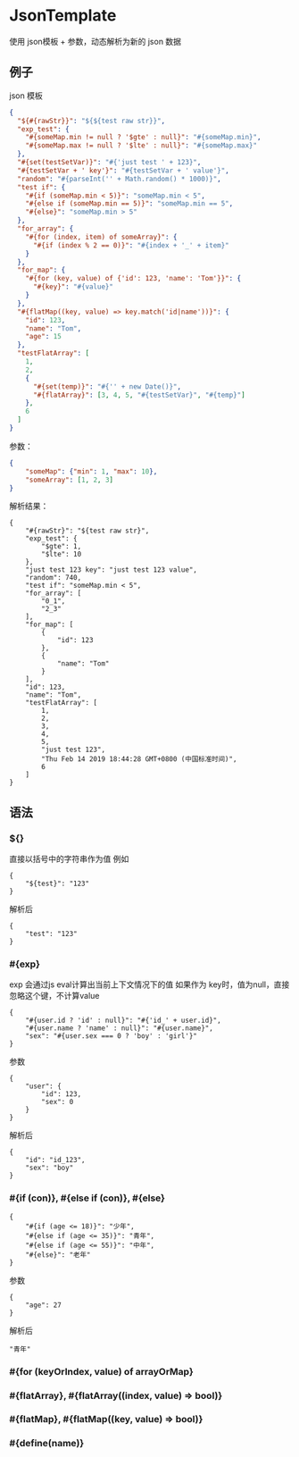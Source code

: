 # JsonTemplate
使用 json模板 + 参数，动态解析为新的 json 数据  

## 例子
json 模板
```json
{
  "${#{rawStr}}": "${${test raw str}}",
  "exp_test": {
    "#{someMap.min != null ? '$gte' : null}": "#{someMap.min}",
    "#{someMap.max != null ? '$lte' : null}": "#{someMap.max}"
  },
  "#{set(testSetVar)}": "#{'just test ' + 123}",
  "#{testSetVar + ' key'}": "#{testSetVar + ' value'}",
  "random": "#{parseInt('' + Math.random() * 1000)}",
  "test if": {
    "#{if (someMap.min < 5)}": "someMap.min < 5",
    "#{else if (someMap.min == 5)}": "someMap.min == 5",
    "#{else}": "someMap.min > 5"
  },
  "for_array": {
    "#{for (index, item) of someArray}": {
      "#{if (index % 2 == 0)}": "#{index + '_' + item}"
    }
  },
  "for_map": {
    "#{for (key, value) of {'id': 123, 'name': 'Tom'}}": {
      "#{key}": "#{value}"
    }
  },
  "#{flatMap((key, value) => key.match('id|name'))}": {
    "id": 123,
    "name": "Tom",
    "age": 15
  },
  "testFlatArray": [
    1,
    2,
    {
      "#{set(temp)}": "#{'' + new Date()}",
      "#{flatArray}": [3, 4, 5, "#{testSetVar}", "#{temp}"]
    },
    6
  ]
}
```
参数：
```json
{
    "someMap": {"min": 1, "max": 10},
    "someArray": [1, 2, 3]
}
```
解析结果：
```
{
    "#{rawStr}": "${test raw str}",
    "exp_test": {
        "$gte": 1,
        "$lte": 10
    },
    "just test 123 key": "just test 123 value",
    "random": 740,
    "test if": "someMap.min < 5",
    "for_array": [
        "0_1",
        "2_3"
    ],
    "for_map": [
        {
            "id": 123
        },
        {
            "name": "Tom"
        }
    ],
    "id": 123,
    "name": "Tom",
    "testFlatArray": [
        1,
        2,
        3,
        4,
        5,
        "just test 123",
        "Thu Feb 14 2019 18:44:28 GMT+0800 (中国标准时间)",
        6
    ]
}
```

## 语法
### ${}
直接以括号中的字符串作为值
例如
```
{
    "${test}": "123"
}
```
解析后
```
{
    "test": "123"
}
```

### #{exp}
exp 会通过js eval计算出当前上下文情况下的值
如果作为 key时，值为null，直接忽略这个键，不计算value

```
{
    "#{user.id ? 'id' : null}": "#{'id_' + user.id}",
    "#{user.name ? 'name' : null}": "#{user.name}",
    "sex": "#{user.sex === 0 ? 'boy' : 'girl'}"
}
```
参数
```
{
    "user": {
        "id": 123,
        "sex": 0
    }
}
```
解析后
```
{
    "id": "id_123",
    "sex": "boy"
}
```

### #{if (con)}, #{else if (con)}, #{else}
```
{
    "#{if (age <= 18)}": "少年",
    "#{else if (age <= 35)}": "青年",
    "#{else if (age <= 55)}": "中年",
    "#{else}": "老年"
}
```
参数
```
{
    "age": 27 
}
```
解析后
```
"青年"
```

### #{for (keyOrIndex, value) of arrayOrMap}

### #{flatArray}, #{flatArray((index, value) => bool)}

### #{flatMap}, #{flatMap((key, value) => bool)}

### #{define(name)}





